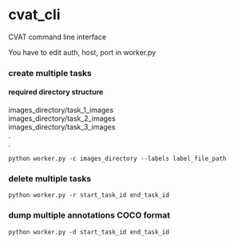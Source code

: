 # cvat_cli
CVAT command line interface

You have to edit auth, host, port in worker.py

### create multiple tasks  
#### required directory structure  
images_directory/task_1_images  
images_directory/task_2_images  
images_directory/task_3_images  
                   .  
                   .  
```
python worker.py -c images_directory --labels label_file_path
```
### delete multiple tasks  
```
python worker.py -r start_task_id end_task_id  
```
### dump multiple annotations COCO format  
```
python worker.py -d start_task_id end_task_id  
```
